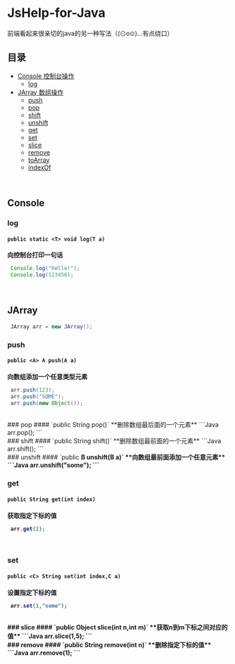 # JsHelp-for-Java
前端看起来很亲切的java的另一种写法（(⊙o⊙)…有点绕口）
<br />
## 目录
* [Console 控制台操作](#console) 
  * [log](#log) 
* [JArray 数组操作](#jarray) 
  * [push](#push) 
  * [pop](#pop)
  * [shift](#shift) 
  * [unshift](#unshift) 
  * [get](#get) 
  * [set](#set) 
  * [slice](#slice) 
  * [remove](#remove) 
  * [toArray](#toArray) 
  * [indexOf](#indexOf)
  
  
<br />

## Console 
### log 
#### `public static <T> void log(T a)`
**向控制台打印一句话**
```Java
 Console.log("hello!");
 Console.log(123456);
```
<br />

## JArray 
```Java
 JArray arr = new JArray();
```
### push 
#### `public <A> A push(A a)`
**向数组添加一个任意类型元素**
```Java
 arr.push(123);
 arr.push("SOME");
 arr.push(new Object());
```
<br />
### pop 
#### `public String pop()`
**删除数组最后面的一个元素**
```Java
 arr.pop();
```
<br />
### shift 
#### `public String shift()`
**删除数组最前面的一个元素**
```Java
 arr.shift();
```
<br />
### unshift 
#### `public <B> B unshift(B a)`
**向数组最前面添加一个任意元素**
```Java
 arr.unshift("some");
```
<br />

### get 
#### `public String get(int index)`
**获取指定下标的值**
```Java
 arr.get(2);
```
<br />

### set 
#### `public <C> String set(int index,C a)`
**设置指定下标的值**
```Java
 arr.set(1,"some");
```
<br />
### slice 
#### `public <D> Object slice(int n,int m)`
**获取n到m下标之间对应的值**
```Java
 arr.slice(1,5);
```
<br />
### remove
#### `public String remove(int n)`
**删除指定下标的值**
```Java
 arr.remove(1);
```
<br />
